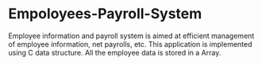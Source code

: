 # Empoloyees-Payroll-System
Employee information and payroll system is aimed at efficient management of employee information, net payrolls, etc. 
This application is implemented using C data structure. 
All the employee data is stored in a Array. 
